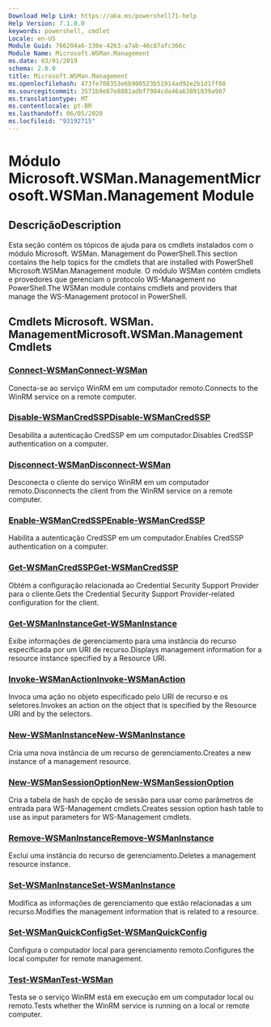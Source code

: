 ```yaml
---
Download Help Link: https://aka.ms/powershell71-help
Help Version: 7.1.0.0
keywords: powershell, cmdlet
Locale: en-US
Module Guid: 766204a6-330e-4263-a7ab-46c87afc366c
Module Name: Microsoft.WSMan.Management
ms.date: 03/01/2019
schema: 2.0.0
title: Microsoft.WSMan.Management
ms.openlocfilehash: 473fe708353e6b900523b51914ad92e2b1d1ff08
ms.sourcegitcommit: 3571b9e87e8881adbf7984cda46a63891039a987
ms.translationtype: MT
ms.contentlocale: pt-BR
ms.lasthandoff: 06/05/2020
ms.locfileid: "93192715"
---
```

# <span data-ttu-id="99990-103">Módulo Microsoft.WSMan.Management</span><span class="sxs-lookup"><span data-stu-id="99990-103">Microsoft.WSMan.Management Module</span></span>

## <span data-ttu-id="99990-104">Descrição</span><span class="sxs-lookup"><span data-stu-id="99990-104">Description</span></span>

<span data-ttu-id="99990-105">Esta seção contém os tópicos de ajuda para os cmdlets instalados com o módulo Microsoft. WSMan. Management do PowerShell.</span><span class="sxs-lookup"><span data-stu-id="99990-105">This section contains the help topics for the cmdlets that are installed with PowerShell Microsoft.WSMan.Management module.</span></span> <span data-ttu-id="99990-106">O módulo WSMan contém cmdlets e provedores que gerenciam o protocolo WS-Management no PowerShell.</span><span class="sxs-lookup"><span data-stu-id="99990-106">The WSMan module contains cmdlets and providers that manage the WS-Management protocol in PowerShell.</span></span>

## <span data-ttu-id="99990-107">Cmdlets Microsoft. WSMan. Management</span><span class="sxs-lookup"><span data-stu-id="99990-107">Microsoft.WSMan.Management Cmdlets</span></span>

### [<span data-ttu-id="99990-108">Connect-WSMan</span><span class="sxs-lookup"><span data-stu-id="99990-108">Connect-WSMan</span></span>](Connect-WSMan.md)
<span data-ttu-id="99990-109">Conecta-se ao serviço WinRM em um computador remoto.</span><span class="sxs-lookup"><span data-stu-id="99990-109">Connects to the WinRM service on a remote computer.</span></span>

### [<span data-ttu-id="99990-110">Disable-WSManCredSSP</span><span class="sxs-lookup"><span data-stu-id="99990-110">Disable-WSManCredSSP</span></span>](Disable-WSManCredSSP.md)
<span data-ttu-id="99990-111">Desabilita a autenticação CredSSP em um computador.</span><span class="sxs-lookup"><span data-stu-id="99990-111">Disables CredSSP authentication on a computer.</span></span>

### [<span data-ttu-id="99990-112">Disconnect-WSMan</span><span class="sxs-lookup"><span data-stu-id="99990-112">Disconnect-WSMan</span></span>](Disconnect-WSMan.md)
<span data-ttu-id="99990-113">Desconecta o cliente do serviço WinRM em um computador remoto.</span><span class="sxs-lookup"><span data-stu-id="99990-113">Disconnects the client from the WinRM service on a remote computer.</span></span>

### [<span data-ttu-id="99990-114">Enable-WSManCredSSP</span><span class="sxs-lookup"><span data-stu-id="99990-114">Enable-WSManCredSSP</span></span>](Enable-WSManCredSSP.md)
<span data-ttu-id="99990-115">Habilita a autenticação CredSSP em um computador.</span><span class="sxs-lookup"><span data-stu-id="99990-115">Enables CredSSP authentication on a computer.</span></span>

### [<span data-ttu-id="99990-116">Get-WSManCredSSP</span><span class="sxs-lookup"><span data-stu-id="99990-116">Get-WSManCredSSP</span></span>](Get-WSManCredSSP.md)
<span data-ttu-id="99990-117">Obtém a configuração relacionada ao Credential Security Support Provider para o cliente.</span><span class="sxs-lookup"><span data-stu-id="99990-117">Gets the Credential Security Support Provider-related configuration for the client.</span></span>

### [<span data-ttu-id="99990-118">Get-WSManInstance</span><span class="sxs-lookup"><span data-stu-id="99990-118">Get-WSManInstance</span></span>](Get-WSManInstance.md)
<span data-ttu-id="99990-119">Exibe informações de gerenciamento para uma instância do recurso especificada por um URI de recurso.</span><span class="sxs-lookup"><span data-stu-id="99990-119">Displays management information for a resource instance specified by a Resource URI.</span></span>

### [<span data-ttu-id="99990-120">Invoke-WSManAction</span><span class="sxs-lookup"><span data-stu-id="99990-120">Invoke-WSManAction</span></span>](Invoke-WSManAction.md)
<span data-ttu-id="99990-121">Invoca uma ação no objeto especificado pelo URI de recurso e os seletores.</span><span class="sxs-lookup"><span data-stu-id="99990-121">Invokes an action on the object that is specified by the Resource URI and by the selectors.</span></span>

### [<span data-ttu-id="99990-122">New-WSManInstance</span><span class="sxs-lookup"><span data-stu-id="99990-122">New-WSManInstance</span></span>](New-WSManInstance.md)
<span data-ttu-id="99990-123">Cria uma nova instância de um recurso de gerenciamento.</span><span class="sxs-lookup"><span data-stu-id="99990-123">Creates a new instance of a management resource.</span></span>

### [<span data-ttu-id="99990-124">New-WSManSessionOption</span><span class="sxs-lookup"><span data-stu-id="99990-124">New-WSManSessionOption</span></span>](New-WSManSessionOption.md)
<span data-ttu-id="99990-125">Cria a tabela de hash de opção de sessão para usar como parâmetros de entrada para WS-Management cmdlets.</span><span class="sxs-lookup"><span data-stu-id="99990-125">Creates session option hash table to use as input parameters for WS-Management cmdlets.</span></span>

### [<span data-ttu-id="99990-126">Remove-WSManInstance</span><span class="sxs-lookup"><span data-stu-id="99990-126">Remove-WSManInstance</span></span>](Remove-WSManInstance.md)
<span data-ttu-id="99990-127">Exclui uma instância do recurso de gerenciamento.</span><span class="sxs-lookup"><span data-stu-id="99990-127">Deletes a management resource instance.</span></span>

### [<span data-ttu-id="99990-128">Set-WSManInstance</span><span class="sxs-lookup"><span data-stu-id="99990-128">Set-WSManInstance</span></span>](Set-WSManInstance.md)
<span data-ttu-id="99990-129">Modifica as informações de gerenciamento que estão relacionadas a um recurso.</span><span class="sxs-lookup"><span data-stu-id="99990-129">Modifies the management information that is related to a resource.</span></span>

### [<span data-ttu-id="99990-130">Set-WSManQuickConfig</span><span class="sxs-lookup"><span data-stu-id="99990-130">Set-WSManQuickConfig</span></span>](Set-WSManQuickConfig.md)
<span data-ttu-id="99990-131">Configura o computador local para gerenciamento remoto.</span><span class="sxs-lookup"><span data-stu-id="99990-131">Configures the local computer for remote management.</span></span>

### [<span data-ttu-id="99990-132">Test-WSMan</span><span class="sxs-lookup"><span data-stu-id="99990-132">Test-WSMan</span></span>](Test-WSMan.md)
<span data-ttu-id="99990-133">Testa se o serviço WinRM está em execução em um computador local ou remoto.</span><span class="sxs-lookup"><span data-stu-id="99990-133">Tests whether the WinRM service is running on a local or remote computer.</span></span>

